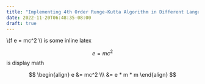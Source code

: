 ```yaml
---
title: "Implementing 4th Order Runge-Kutta Algorithm in Different Languages"
date: 2022-11-20T06:48:35-08:00
draft: true
---
```

<script src = "https://cdnjs.cloudflare.com/ajax/libs/d3/5.15.0/d3.js"></script>
<script type="text/javascript"
  src="https://cdn.mathjax.org/mathjax/latest/MathJax.js?config=TeX-AMS-MML_HTMLorMML">
</script>

\\(f e = mc^2 \\) is some inline latex

$$
e = mc^2
$$
is display math

$$
\begin{align}
 e &= mc^2 \\\
 &= e * m * m 
\end{align}
$$
